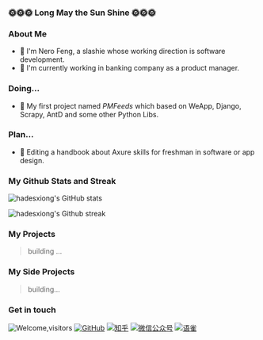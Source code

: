 ### 🌞🌞🌞 Long May the Sun Shine 🌞🌞🌞

<!--
**hadesxiong/hadesxiong** is a ✨ _special_ ✨ repository because its `README.md` (this file) appears on your GitHub profile.

Here are some ideas to get you started:

- 🔭 I’m currently working on ...
- 🌱 I’m currently learning ...
- 👯 I’m looking to collaborate on ...
- 🤔 I’m looking for help with ...
- 💬 Ask me about ...
- 📫 How to reach me: ...
- 😄 Pronouns: ...
- ⚡ Fun fact: ...
-->

### About Me
- 🐻 I'm Nero Feng, a slashie whose working direction is  software development. 
- 💼 I'm currently working in banking company as a product manager.

### Doing...
- 🌱 My first project named *PMFeeds* which based on WeApp, Django, Scrapy, AntD and some other Python Libs.

### Plan...
- 📅 Editing a handbook about Axure skills for freshman in software or app design.

### My Github Stats and Streak
![hadesxiong's GitHub stats](https://github-readme-stats.vercel.app/api?username=hadesxiong&count_private=true&hide=stars&theme=dracula&show_icon=true)

![hadesxiong's Github streak](https://github-readme-streak-stats.herokuapp.com/?user=hadesxiong)

<!-- ### My Github Ranks
![Su Yang's GitHub stats - All Ranks](https://github-profile-trophy.vercel.app/?username=hadesxiong&theme=gruvbox&column=7&margin-w=15&margin-h=15&title=AllSuperRank,MultiLanguage,Stars,Commits,Follower,Issues,PullRequest) -->

### My Projects

> building ...

### My Side Projects

> building...

### Get in touch

<!-- > building... -->
![Welcome,visitors](https://visitor-badge.glitch.me/badge?page_id=hadesxiong)
[![GitHub](https://img.shields.io/badge/GitHub-grey?logo=github&style=flat-square)](https://github.com/hadesxiong)
[![知乎](https://img.shields.io/badge/知乎-white?logo=zhihu&style=flat-square)](https://www.zhihu.com/people/feng-nero)
[![微信公众号](https://img.shields.io/badge/微信公众号-white?logo=wechat&style=flat-square)](https://pmfeeds.bearman.xyz/weapp/others/qrcode_for_gh_d92f4da8467e_344.jpeg)
[![语雀](https://img.shields.io/badge/语雀-white?logo=YuQue&style=flat-square)](https://www.yuque.com/hadesxiong/fkayzs)
